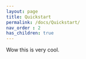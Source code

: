 ```yaml
---
layout: page
title: Quickstart
permalink: /docs/Quickstart/
nav_order : 2
has_children: true
---
```


Wow this is very cool.